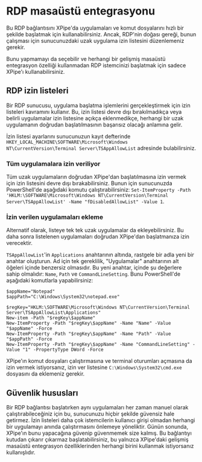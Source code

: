 # RDP masaüstü entegrasyonu

Bu RDP bağlantısını XPipe'da uygulamaları ve komut dosyalarını hızlı bir şekilde başlatmak için kullanabilirsiniz. Ancak, RDP'nin doğası gereği, bunun çalışması için sunucunuzdaki uzak uygulama izin listesini düzenlemeniz gerekir.

Bunu yapmamayı da seçebilir ve herhangi bir gelişmiş masaüstü entegrasyon özelliği kullanmadan RDP istemcinizi başlatmak için sadece XPipe'ı kullanabilirsiniz.

## RDP izin listeleri

Bir RDP sunucusu, uygulama başlatma işlemlerini gerçekleştirmek için izin listeleri kavramını kullanır. Bu, izin listesi devre dışı bırakılmadıkça veya belirli uygulamalar izin listesine açıkça eklenmedikçe, herhangi bir uzak uygulamanın doğrudan başlatılmasının başarısız olacağı anlamına gelir.

İzin listesi ayarlarını sunucunuzun kayıt defterinde `HKEY_LOCAL_MACHINE\SOFTWARE\Microsoft\Windows NT\CurrentVersion\Terminal Server\TSAppAllowList` adresinde bulabilirsiniz.

### Tüm uygulamalara izin veriliyor

Tüm uzak uygulamaların doğrudan XPipe'dan başlatılmasına izin vermek için izin listesini devre dışı bırakabilirsiniz. Bunun için sunucunuzda PowerShell'de aşağıdaki komutu çalıştırabilirsiniz: `Set-ItemProperty -Path 'HKLM:\SOFTWARE\Microsoft\Windows NT\CurrentVersion\Terminal Server\TSAppAllowList' -Name "fDisabledAllowList" -Value 1`.

### İzin verilen uygulamaları ekleme

Alternatif olarak, listeye tek tek uzak uygulamalar da ekleyebilirsiniz. Bu daha sonra listelenen uygulamaları doğrudan XPipe'dan başlatmanıza izin verecektir.

`TSAppAllowList`'in `Applications` anahtarının altında, rastgele bir adla yeni bir anahtar oluşturun. Ad için tek gereklilik, "Uygulamalar" anahtarının alt öğeleri içinde benzersiz olmasıdır. Bu yeni anahtar, içinde şu değerlere sahip olmalıdır: `Name`, `Path` ve `CommandLineSetting`. Bunu PowerShell'de aşağıdaki komutlarla yapabilirsiniz:

```
$appName="Notepad"
$appPath="C:\Windows\System32\notepad.exe"

$regKey="HKLM:\SOFTWARE\Microsoft\Windows NT\CurrentVersion\Terminal Server\TSAppAllowList\Applications"
New-item -Path "$regKey\$appName"
New-ItemProperty -Path "$regKey\$appName" -Name "Name" -Value "$appName" -Force
New-ItemProperty -Path "$regKey\$appName" -Name "Path" -Value "$appPath" -Force
New-ItemProperty -Path "$regKey\$appName" -Name "CommandLineSetting" -Value "1" -PropertyType DWord -Force
```

XPipe'ın komut dosyaları çalıştırmasına ve terminal oturumları açmasına da izin vermek istiyorsanız, izin ver listesine `C:\Windows\System32\cmd.exe` dosyasını da eklemeniz gerekir.

## Güvenlik hususları

Bir RDP bağlantısı başlatırken aynı uygulamaları her zaman manuel olarak çalıştırabileceğiniz için bu, sunucunuzu hiçbir şekilde güvensiz hale getirmez. İzin listeleri daha çok istemcilerin kullanıcı girişi olmadan herhangi bir uygulamayı anında çalıştırmasını önlemeye yöneliktir. Günün sonunda, XPipe'ın bunu yapacağına güvenip güvenmemek size kalmış. Bu bağlantıyı kutudan çıkarır çıkarmaz başlatabilirsiniz, bu yalnızca XPipe'daki gelişmiş masaüstü entegrasyon özelliklerinden herhangi birini kullanmak istiyorsanız kullanışlıdır.

